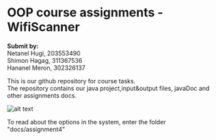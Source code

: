 # OOP course assignments - WifiScanner

**Submit by:**<br />
Netanel Hugi, 203553490 <br />
Shimon Hagag, 311367536<br />
Hananel Meron, 302326137 <br />

This is our github repository for course tasks.<br />
The repository contains our java project,input&output files, javaDoc and other assignments docs.<br />

![alt text](https://i.imgur.com/9URixxk.png) <br/>

To read about the options in the system, enter the folder "docs/assignment4" <br/>

